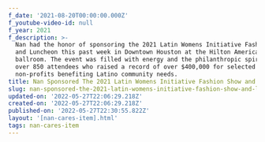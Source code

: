 ```yaml
---
f_date: '2021-08-20T00:00:00.000Z'
f_youtube-video-id: null
f_year: 2021
f_description: >-
  Nan had the honor of sponsoring the 2021 Latin Womens Initiative Fashion Show
  and Luncheon this past week in Downtown Houston at the Hilton Americas-Houston
  ballroom. The event was filled with energy and the philanthropic spirit of
  over 850 attendees who raised a record of over $400,000 for selected
  non-profits benefiting Latino community needs.
title: Nan Sponsored The 2021 Latin Womens Initiative Fashion Show and Luncheon
slug: nan-sponsored-the-2021-latin-womens-initiative-fashion-show-and-luncheon
updated-on: '2022-05-27T22:06:29.218Z'
created-on: '2022-05-27T22:06:29.218Z'
published-on: '2022-05-27T22:30:55.822Z'
layout: '[nan-cares-item].html'
tags: nan-cares-item
---
```



